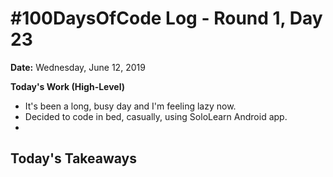 # #100DaysOfCode Log - Round 1, Day 23

**Date:** Wednesday, June 12, 2019


**Today's Work (High-Level)**
- It's been a long, busy day and I'm feeling lazy now.
- Decided to code in bed, casually, using SoloLearn Android app.
- 




**Today's Takeaways**
- 
